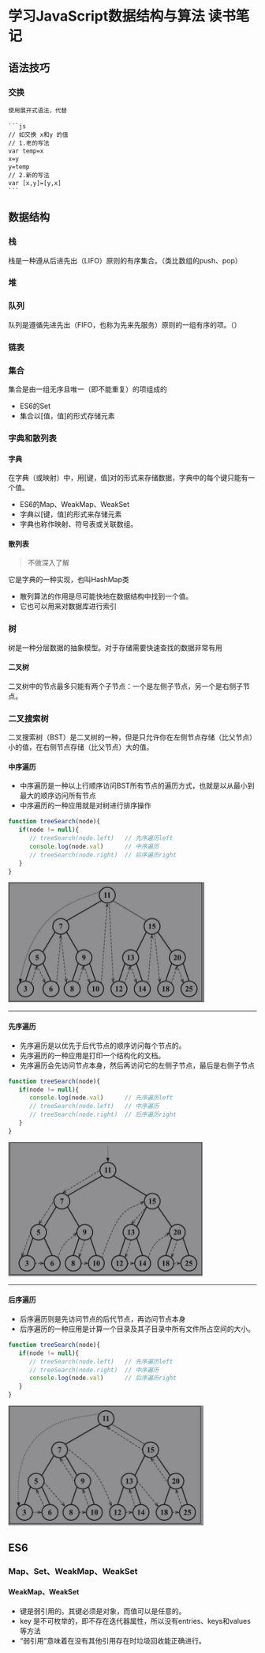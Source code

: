 # 学习JavaScript数据结构与算法 读书笔记

## 语法技巧

### 交换

    使用展开式语法，代替

    ```js
    // 如交换 x和y 的值
    // 1.老的写法
    var temp=x
    x=y
    y=temp
    // 2.新的写法
    var [x,y]=[y,x]
    ```

## 数据结构

### 栈

栈是一种遵从后进先出（LIFO）原则的有序集合。（类比数组的push、pop）

### 堆

### 队列

队列是遵循先进先出（FIFO，也称为先来先服务）原则的一组有序的项。（）

### 链表

### 集合

集合是由一组无序且唯一（即不能重复）的项组成的

- ES6的Set
- 集合以[值，值]的形式存储元素

### 字典和散列表

#### 字典

在字典（或映射）中，用[键，值]对的形式来存储数据，字典中的每个键只能有一个值。

- ES6的Map、WeakMap、WeakSet
- 字典以[键，值]的形式来存储元素
- 字典也称作映射、符号表或关联数组。

#### 散列表

> 不做深入了解

它是字典的一种实现，也叫HashMap类

- 散列算法的作用是尽可能快地在数据结构中找到一个值。
- 它也可以用来对数据库进行索引

### 树

树是一种分层数据的抽象模型。对于存储需要快速查找的数据非常有用

#### 二叉树

二叉树中的节点最多只能有两个子节点：一个是左侧子节点，另一个是右侧子节点。

### 二叉搜索树

二叉搜索树（BST）是二叉树的一种，但是只允许你在左侧节点存储（比父节点）小的值，在右侧节点存储（比父节点）大的值。

#### 中序遍历

- 中序遍历是一种以上行顺序访问BST所有节点的遍历方式，也就是以从最小到最大的顺序访问所有节点
- 中序遍历的一种应用就是对树进行排序操作

```js
function treeSearch(node){
   if(node != null){
      // treeSearch(node.left)   // 先序遍历left
      console.log(node.val)      // 中序遍历
      // treeSearch(node.right)  // 后序遍历right
   }
}
```

![中序遍历](images/tree-middle.jpg)

----

#### 先序遍历

- 先序遍历是以优先于后代节点的顺序访问每个节点的。
- 先序遍历的一种应用是打印一个结构化的文档。
- 先序遍历会先访问节点本身，然后再访问它的左侧子节点，最后是右侧子节点

```js
function treeSearch(node){
   if(node != null){
      console.log(node.val)      // 先序遍历left
      // treeSearch(node.left)   // 中序遍历
      // treeSearch(node.right)  // 后序遍历right
   }
}
```

![先序遍历](images/tree-before.jpg)

----

#### 后序遍历

- 后序遍历则是先访问节点的后代节点，再访问节点本身
- 后序遍历的一种应用是计算一个目录及其子目录中所有文件所占空间的大小。

```js
function treeSearch(node){
   if(node != null){
      // treeSearch(node.left)   // 先序遍历left
      // treeSearch(node.right)  // 中序遍历
      console.log(node.val)      // 后序遍历right
   }
}
```

![后序遍历](images/tree-after.jpg)

## ES6

### Map、Set、WeakMap、WeakSet

#### WeakMap、WeakSet

- 键是弱引用的。其键必须是对象，而值可以是任意的。
- key 是不可枚举的，即不存在迭代器属性，所以没有entries、keys和values等方法
- “弱引用”意味着在没有其他引用存在时垃圾回收能正确进行。
